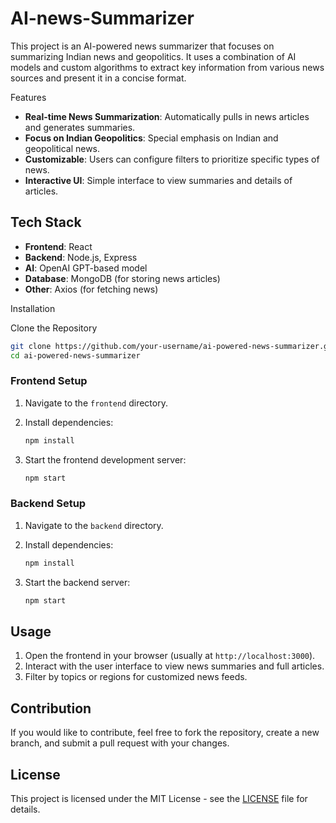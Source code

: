 # AI-news-Summarizer

This project is an AI-powered news summarizer that focuses on summarizing Indian news and geopolitics. It uses a combination of AI models and custom algorithms to extract key information from various news sources and present it in a concise format.

 Features

- **Real-time News Summarization**: Automatically pulls in news articles and generates summaries.
- **Focus on Indian Geopolitics**: Special emphasis on Indian and geopolitical news.
- **Customizable**: Users can configure filters to prioritize specific types of news.
- **Interactive UI**: Simple interface to view summaries and details of articles.

## Tech Stack

- **Frontend**: React
- **Backend**: Node.js, Express
- **AI**: OpenAI GPT-based model
- **Database**: MongoDB (for storing news articles)
- **Other**: Axios (for fetching news)

 Installation

 Clone the Repository

```bash
git clone https://github.com/your-username/ai-powered-news-summarizer.git
cd ai-powered-news-summarizer
```

### Frontend Setup

1. Navigate to the `frontend` directory.

2. Install dependencies:

   ```bash
   npm install
   ```

3. Start the frontend development server:

   ```bash
   npm start
   ```

### Backend Setup

1. Navigate to the `backend` directory.

2. Install dependencies:

   ```bash
   npm install
   ```

3. Start the backend server:

   ```bash
   npm start
   ```

## Usage

1. Open the frontend in your browser (usually at `http://localhost:3000`).
2. Interact with the user interface to view news summaries and full articles.
3. Filter by topics or regions for customized news feeds.

## Contribution

If you would like to contribute, feel free to fork the repository, create a new branch, and submit a pull request with your changes.

## License

This project is licensed under the MIT License - see the [LICENSE](LICENSE) file for details.


